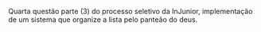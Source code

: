 Quarta questão parte (3) do processo seletivo da InJunior, implementação de um sistema que organize a lista pelo panteão do deus.
